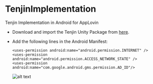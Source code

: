 # TenjinImplementation
Tenjin Implementation in Android for AppLovin
<br/>
- Download and import the Tenjin Unity Package from [here]([https://link-url-here.org](https://github.com/tenjin/tenjin-unity-sdk/releases)). <br/> 
- Add the following lines in the Android Manifest: <br/>

  ```
  <uses-permission android:name="android.permission.INTERNET" /> 
  <uses-permission android:name="android.permission.ACCESS_NETWORK_STATE" />
  <uses-permission android:name="com.google.android.gms.permission.AD_ID"/>
  ```

  ![alt text](https://github.com/[symoose]/[TenjinImplementation]/blob/[main]/image.jpg?raw=true)

